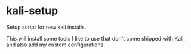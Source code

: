 # kali-setup
Setup script for new kali installs.

This will install some tools I like to use that don't come shipped with Kali, and also add my custom configurations.
